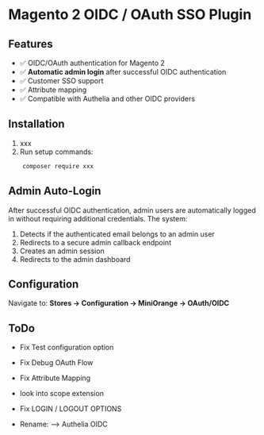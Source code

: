 # Magento 2 OIDC / OAuth SSO Plugin

## Features

- ✅ OIDC/OAuth authentication for Magento 2
- ✅ **Automatic admin login** after successful OIDC authentication
- ✅ Customer SSO support
- ✅ Attribute mapping
- ✅ Compatible with Authelia and other OIDC providers

## Installation

1. xxx
2. Run setup commands:

```bash
    composer require xxx
```
## Admin Auto-Login

After successful OIDC authentication, admin users are automatically logged in without requiring additional credentials. The system:

1. Detects if the authenticated email belongs to an admin user
2. Redirects to a secure admin callback endpoint
3. Creates an admin session
4. Redirects to the admin dashboard

## Configuration

Navigate to: **Stores → Configuration → MiniOrange → OAuth/OIDC**

## ToDo
- Fix Test configuration option
- Fix Debug OAuth Flow

- Fix Attribute Mapping
- look into scope extension
- Fix LOGIN / LOGOUT OPTIONS
- Rename: --> Authelia OIDC